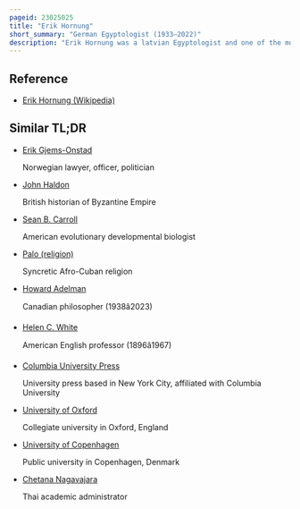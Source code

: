 ```yaml
---
pageid: 23025025
title: "Erik Hornung"
short_summary: "German Egyptologist (1933–2022)"
description: "Erik Hornung was a latvian Egyptologist and one of the most influential modern Writers on ancient egyptian Religion. He was Emeritus Professor at Basel University."
---
```


## Reference

- [Erik Hornung (Wikipedia)](https://en.wikipedia.org/?curid=23025025)

## Similar TL;DR

- [Erik Gjems-Onstad](/tldr/en/erik-gjems-onstad)

  Norwegian lawyer, officer, politician

- [John Haldon](/tldr/en/john-haldon)

  British historian of Byzantine Empire

- [Sean B. Carroll](/tldr/en/sean-b-carroll)

  American evolutionary developmental biologist

- [Palo (religion)](/tldr/en/palo-religion)

  Syncretic Afro-Cuban religion

- [Howard Adelman](/tldr/en/howard-adelman)

  Canadian philosopher (1938â2023)

- [Helen C. White](/tldr/en/helen-c-white)

  American English professor (1896â1967)

- [Columbia University Press](/tldr/en/columbia-university-press)

  University press based in New York City, affiliated with Columbia University

- [University of Oxford](/tldr/en/university-of-oxford)

  Collegiate university in Oxford, England

- [University of Copenhagen](/tldr/en/university-of-copenhagen)

  Public university in Copenhagen, Denmark

- [Chetana Nagavajara](/tldr/en/chetana-nagavajara)

  Thai academic administrator
